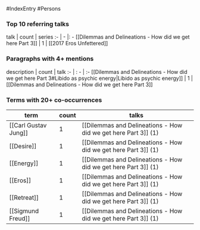 #IndexEntry #Persons
### Top 10 referring talks
talk | count | series
:- | - |: -
[[Dilemmas and Delineations - How did we get here Part 3]] | 1 | [[2017 Eros Unfettered]]

### Paragraphs with 4+ mentions
description | count | talk
:- | : - | :-
[[Dilemmas and Delineations - How did we get here Part 3#Libido as psychic energy\|Libido as psychic energy]] | 1 | [[Dilemmas and Delineations - How did we get here Part 3]]

### Terms with 20+ co-occurrences
term | count | talks
-|-|-
[[Carl Gustav Jung]] | 1 | <span class="counts">[[Dilemmas and Delineations - How did we get here Part 3]] (1)</span> 
[[Desire]] | 1 | <span class="counts">[[Dilemmas and Delineations - How did we get here Part 3]] (1)</span> 
[[Energy]] | 1 | <span class="counts">[[Dilemmas and Delineations - How did we get here Part 3]] (1)</span> 
[[Eros]] | 1 | <span class="counts">[[Dilemmas and Delineations - How did we get here Part 3]] (1)</span> 
[[Retreat]] | 1 | <span class="counts">[[Dilemmas and Delineations - How did we get here Part 3]] (1)</span> 
[[Sigmund Freud]] | 1 | <span class="counts">[[Dilemmas and Delineations - How did we get here Part 3]] (1)</span> 


